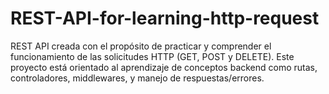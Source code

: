 # REST-API-for-learning-http-request
REST API creada con el propósito de practicar y comprender el funcionamiento de las solicitudes HTTP (GET, POST  y DELETE). Este proyecto está orientado al aprendizaje de conceptos backend como rutas, controladores, middlewares, y manejo de respuestas/errores.

